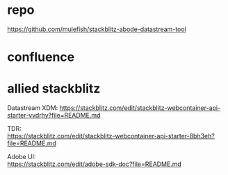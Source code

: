 # repo 
https://github.com/mulefish/stackblitz-abode-datastream-tool
  
# confluence 

# allied stackblitz 
Datastream XDM: 
https://stackblitz.com/edit/stackblitz-webcontainer-api-starter-vvdrhy?file=README.md  

TDR:  
https://stackblitz.com/edit/stackblitz-webcontainer-api-starter-8bh3eh?file=README.md 

Adobe UI:  
https://stackblitz.com/edit/adobe-sdk-doc?file=README.md  


